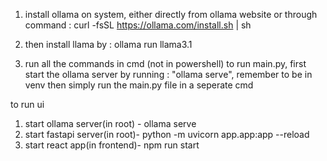 1. install ollama on system, either directly from ollama website or through command : curl -fsSL https://ollama.com/install.sh | sh
2. then install llama by : ollama run llama3.1

3. run all the commands in cmd (not in powershell)
to run main.py, first start the ollama server by running : "ollama serve", remember to be in venv
then simply run the main.py file in a seperate cmd

to run ui
1. start ollama server(in root) - ollama serve
2. start fastapi server(in root)- python -m uvicorn app.app:app --reload
3. start react app(in frontend)- npm run start
